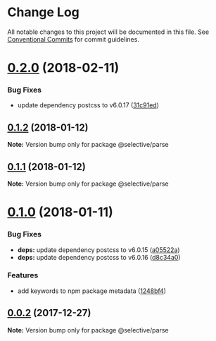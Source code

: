 # Change Log

All notable changes to this project will be documented in this file.
See [Conventional Commits](https://conventionalcommits.org) for commit guidelines.

<a name="0.2.0"></a>
# [0.2.0](https://github.com/ChristianMurphy/selective/compare/v0.1.2...v0.2.0) (2018-02-11)


### Bug Fixes

* update dependency postcss to v6.0.17 ([31c91ed](https://github.com/ChristianMurphy/selective/commit/31c91ed))




<a name="0.1.2"></a>

## [0.1.2](https://github.com/ChristianMurphy/selective/compare/v0.1.1...v0.1.2) (2018-01-12)

**Note:** Version bump only for package @selective/parse

<a name="0.1.1"></a>

## [0.1.1](https://github.com/ChristianMurphy/selective/compare/v0.1.0...v0.1.1) (2018-01-12)

**Note:** Version bump only for package @selective/parse

<a name="0.1.0"></a>

# [0.1.0](https://github.com/ChristianMurphy/selective/compare/v0.0.2...v0.1.0) (2018-01-11)

### Bug Fixes

* **deps:** update dependency postcss to v6.0.15 ([a05522a](https://github.com/ChristianMurphy/selective/commit/a05522a))
* **deps:** update dependency postcss to v6.0.16 ([d8c34a0](https://github.com/ChristianMurphy/selective/commit/d8c34a0))

### Features

* add keywords to npm package metadata ([1248bf4](https://github.com/ChristianMurphy/selective/commit/1248bf4))

<a name="0.0.2"></a>

## [0.0.2](https://github.com/ChristianMurphy/selective/compare/v0.0.1...v0.0.2) (2017-12-27)

**Note:** Version bump only for package @selective/parse
